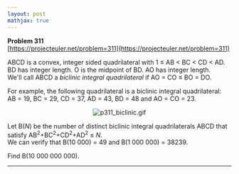 ```yaml
---
layout: post
mathjax: true
---
```

**Problem 311**  
[https://projecteuler.net/problem=311](https://projecteuler.net/problem=311)

<p>ABCD is a convex, integer sided quadrilateral with 1 ≤ AB &lt; BC &lt; CD &lt; AD.<br />
BD has integer length. O is the midpoint of BD. AO has integer length.<br />
We'll call ABCD a <i>biclinic integral quadrilateral</i> if AO = CO ≤ BO = DO.<br /></p>

<p>For example, the following quadrilateral is a biclinic integral quadrilateral:<br />
AB = 19, BC = 29, CD = 37, AD = 43, BD = 48 and AO = CO = 23.
</p>

<div align="center"><img src="https://projecteuler.net/project/images/p311_biclinic.gif" class="dark_img" alt="p311_biclinic.gif" /></div>

<p>Let B(<var>N</var>) be the number of distinct biclinic integral quadrilaterals ABCD that satisfy AB<sup>2</sup>+BC<sup>2</sup>+CD<sup>2</sup>+AD<sup>2</sup> ≤ <var>N</var>.<br />
We can verify that B(10 000) = 49 and B(1 000 000) = 38239.
</p>

<p>Find B(10 000 000 000).
</p>

---
